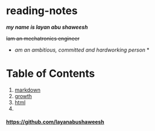 # reading-notes

***my name is layan abu shaweesh***

~~Iam an mechatronics engineer~~

* *am an ambitious, committed and hardworking person* *

# Table of Contents

1. [markdown](markdown)
2. [growth](growth)
3. [html](html)
4. 




#### https://github.com/layanabushaweesh ####




